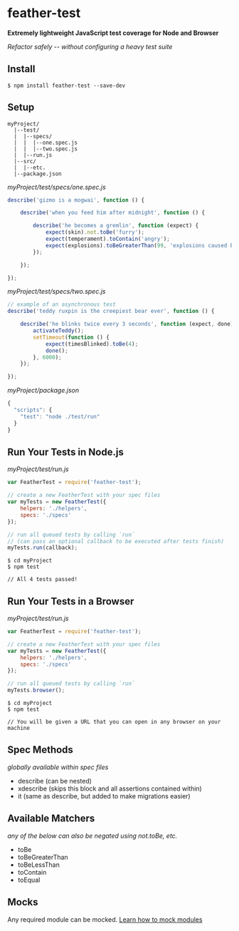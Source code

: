 # feather-test

**Extremely lightweight JavaScript test coverage for Node and Browser**

*Refactor safely -- without configuring a heavy test suite*

## Install
```
$ npm install feather-test --save-dev
```

## Setup
```
myProject/
  |--test/
  |  |--specs/
  |  |  |--one.spec.js
  |  |  |--two.spec.js
  |  |--run.js
  |--src/
  |  |--etc.
  |--package.json
```

*myProject/test/specs/one.spec.js*
```js
describe('gizmo is a mogwai', function () {

    describe('when you feed him after midnight', function () {

        describe('he becomes a gremlin', function (expect) {
            expect(skin).not.toBe('furry');
            expect(temperament).toContain('angry');
            expect(explosions).toBeGreaterThan(99, 'explosions caused by gremlins');
        });

    });

});
```

*myProject/test/specs/two.spec.js*
```js
// example of an asynchronous test
describe('teddy ruxpin is the creepiest bear ever', function () {

    describe('he blinks twice every 3 seconds', function (expect, done) {
        activateTeddy();
        setTimeout(function () {
            expect(timesBlinked).toBe(4);
            done();
        }, 6000);
    });

});
```

*myProject/package.json*
```js
{
  "scripts": {
    "test": "node ./test/run"    
  }
}
```

## Run Your Tests in Node.js
*myProject/test/run.js*
```js
var FeatherTest = require('feather-test');

// create a new FeatherTest with your spec files
var myTests = new FeatherTest({
    helpers: './helpers',
    specs: './specs'
});

// run all queued tests by calling `run`
// (can pass an optional callback to be executed after tests finish)
myTests.run(callback);
```

```
$ cd myProject
$ npm test

// All 4 tests passed!
```

## Run Your Tests in a Browser
*myProject/test/run.js*
```js
var FeatherTest = require('feather-test');

// create a new FeatherTest with your spec files
var myTests = new FeatherTest({
    helpers: './helpers',
    specs: './specs'
});

// run all queued tests by calling `run`
myTests.browser();
```

```
$ cd myProject
$ npm test

// You will be given a URL that you can open in any browser on your machine
```

## Spec Methods
*globally available within spec files*

- describe (can be nested)
- xdescribe (skips this block and all assertions contained within)
- it (same as describe, but added to make migrations easier)

## Available Matchers
*any of the below can also be negated using not.toBe, etc.*

- toBe
- toBeGreaterThan
- toBeLessThan
- toContain
- toEqual

## Mocks
Any required module can be mocked. [Learn how to mock modules](https://github.com/seebigs/feather-test/wiki/How-to-mock-modules)
